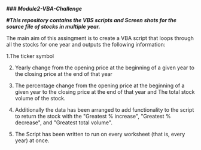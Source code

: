 ***### Module2-VBA-Challenge***

***#This repository contains the VBS scripts and Screen shots for the source file of stocks in multiple year.***

The main aim of this assingment is to create a VBA script that loops through all the stocks for one year and outputs the following information:

1.The ticker symbol

2. Yearly change from the opening price at the beginning of a given year to the closing price at the end of that year
   
3. The percentage change from the opening price at the beginning of a given year to the closing price at the end of that year and The total stock volume of the stock.

4. Additionally the data has been arranged to add functionality to the script to return the stock with the "Greatest % increase", "Greatest % decrease", and "Greatest total volume".

5. The  Script has been written to run on every worksheet (that is, every year) at once.
    
